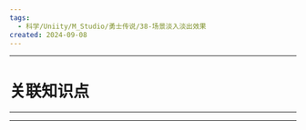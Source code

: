 ```yaml
---
tags:
  - 科学/Uniity/M_Studio/勇士传说/38-场景淡入淡出效果
created: 2024-09-08
---
```


---
# 关联知识点



---




---
